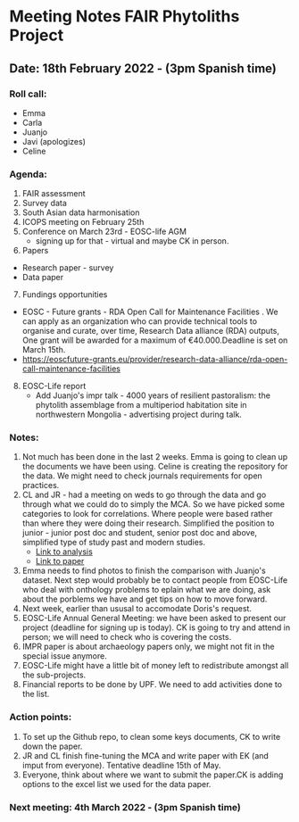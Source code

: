 # Meeting Notes FAIR Phytoliths Project
## Date:  18th February 2022  - (3pm Spanish time)
### Roll call:
* Emma
* Carla
* Juanjo 
* Javi (apologizes)
* Celine 

### Agenda:

1. FAIR assessment
2. Survey data
3. South Asian data harmonisation
4. ICOPS meeting on February 25th
5. Conference on March 23rd - EOSC-life AGM
    * signing up for that - virtual and maybe CK in person.  
6. Papers
* Research paper - survey
* Data paper
7. Fundings opportunities 
* EOSC - Future grants - RDA Open Call for Maintenance Facilities . We can apply as an organization who can provide technical tools to organise and curate, over time, Research Data alliance (RDA) outputs, One grant will be awarded for a maximum of €40.000.Deadline is set on March 15th.
* https://eoscfuture-grants.eu/provider/research-data-alliance/rda-open-call-maintenance-facilities
8. EOSC-Life report
    * Add Juanjo's impr talk - 4000 years of resilient pastoralism: the phytolith assemblage from a multiperiod habitation site in northwestern Mongolia - advertising project during talk.


 
### Notes:

1. Not much has been done in the last 2 weeks. Emma is going to clean up the documents we have been using. Celine is creating the repository for the data. We might need to check journals requirements for open practices. 
2. CL and JR - had a meeting on weds to go through the data and go through what we could do to simply the MCA. So we have picked some categories to look for correlations. Where people were based rather than where they were doing their research. Simplified the position to junior - junior post doc and student, senior post doc and above, simplified type of study past and modern studies. 
    *  [Link to analysis](https://docs.google.com/document/d/1VAmYSf9DqtHnBqKwG4omWp3tDGXll8Oi8k_qu-IocEY/edit)
    *  [Link to paper](https://docs.google.com/document/d/18X5T1lDQNbEPlHR20KJxkOlW2UmS2REFhSFZ61VCfWs/edit#heading=h.ple9r7p7d93l)
3. Emma needs to find photos to finish the comparison with Juanjo's dataset. Next step would probably be to contact people from EOSC-Life who deal with onthology problems to eplain what we are doing, ask about the porblems we have and get tips on how to move forward.
4. Next week, earlier than ususal to accomodate Doris's request.
5. EOSC-Life Annual General Meeting: we have been asked to present our project (deadline for signing up is today). CK is going to try and attend in person; we will need to check who is covering the costs.
6. IMPR paper is about archaeology papers only, we might not fit in the special issue anymore.
7. EOSC-Life might have a little bit of money left to redistribute amongst all the sub-projects.
8. Financial reports to be done by UPF. We need to add activities done to the list. 


### Action points:

1. To set up the Github repo, to clean some keys documents, CK to write down the paper.
2. JR and CL finish fine-tuning the MCA and write paper with EK (and imput from everyone). Tentative deadline 15th of May.
3. Everyone, think about where we want to submit the paper.CK is adding options to the excel list we used for the data paper.
 

  


### Next meeting:  4th March 2022 - (3pm Spanish time)

